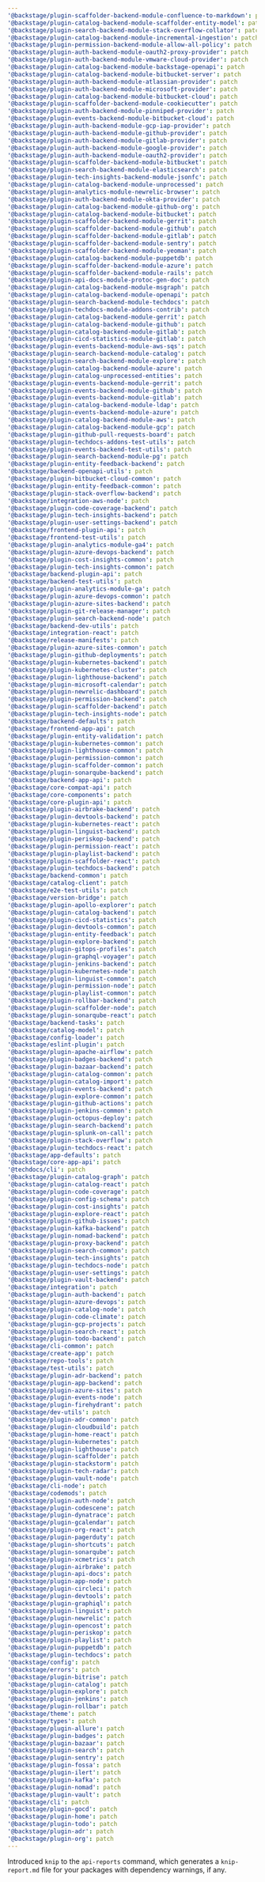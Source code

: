 ```yaml
---
'@backstage/plugin-scaffolder-backend-module-confluence-to-markdown': patch
'@backstage/plugin-catalog-backend-module-scaffolder-entity-model': patch
'@backstage/plugin-search-backend-module-stack-overflow-collator': patch
'@backstage/plugin-catalog-backend-module-incremental-ingestion': patch
'@backstage/plugin-permission-backend-module-allow-all-policy': patch
'@backstage/plugin-auth-backend-module-oauth2-proxy-provider': patch
'@backstage/plugin-auth-backend-module-vmware-cloud-provider': patch
'@backstage/plugin-catalog-backend-module-backstage-openapi': patch
'@backstage/plugin-catalog-backend-module-bitbucket-server': patch
'@backstage/plugin-auth-backend-module-atlassian-provider': patch
'@backstage/plugin-auth-backend-module-microsoft-provider': patch
'@backstage/plugin-catalog-backend-module-bitbucket-cloud': patch
'@backstage/plugin-scaffolder-backend-module-cookiecutter': patch
'@backstage/plugin-auth-backend-module-pinniped-provider': patch
'@backstage/plugin-events-backend-module-bitbucket-cloud': patch
'@backstage/plugin-auth-backend-module-gcp-iap-provider': patch
'@backstage/plugin-auth-backend-module-github-provider': patch
'@backstage/plugin-auth-backend-module-gitlab-provider': patch
'@backstage/plugin-auth-backend-module-google-provider': patch
'@backstage/plugin-auth-backend-module-oauth2-provider': patch
'@backstage/plugin-scaffolder-backend-module-bitbucket': patch
'@backstage/plugin-search-backend-module-elasticsearch': patch
'@backstage/plugin-tech-insights-backend-module-jsonfc': patch
'@backstage/plugin-catalog-backend-module-unprocessed': patch
'@backstage/plugin-analytics-module-newrelic-browser': patch
'@backstage/plugin-auth-backend-module-okta-provider': patch
'@backstage/plugin-catalog-backend-module-github-org': patch
'@backstage/plugin-catalog-backend-module-bitbucket': patch
'@backstage/plugin-scaffolder-backend-module-gerrit': patch
'@backstage/plugin-scaffolder-backend-module-github': patch
'@backstage/plugin-scaffolder-backend-module-gitlab': patch
'@backstage/plugin-scaffolder-backend-module-sentry': patch
'@backstage/plugin-scaffolder-backend-module-yeoman': patch
'@backstage/plugin-catalog-backend-module-puppetdb': patch
'@backstage/plugin-scaffolder-backend-module-azure': patch
'@backstage/plugin-scaffolder-backend-module-rails': patch
'@backstage/plugin-api-docs-module-protoc-gen-doc': patch
'@backstage/plugin-catalog-backend-module-msgraph': patch
'@backstage/plugin-catalog-backend-module-openapi': patch
'@backstage/plugin-search-backend-module-techdocs': patch
'@backstage/plugin-techdocs-module-addons-contrib': patch
'@backstage/plugin-catalog-backend-module-gerrit': patch
'@backstage/plugin-catalog-backend-module-github': patch
'@backstage/plugin-catalog-backend-module-gitlab': patch
'@backstage/plugin-cicd-statistics-module-gitlab': patch
'@backstage/plugin-events-backend-module-aws-sqs': patch
'@backstage/plugin-search-backend-module-catalog': patch
'@backstage/plugin-search-backend-module-explore': patch
'@backstage/plugin-catalog-backend-module-azure': patch
'@backstage/plugin-catalog-unprocessed-entities': patch
'@backstage/plugin-events-backend-module-gerrit': patch
'@backstage/plugin-events-backend-module-github': patch
'@backstage/plugin-events-backend-module-gitlab': patch
'@backstage/plugin-catalog-backend-module-ldap': patch
'@backstage/plugin-events-backend-module-azure': patch
'@backstage/plugin-catalog-backend-module-aws': patch
'@backstage/plugin-catalog-backend-module-gcp': patch
'@backstage/plugin-github-pull-requests-board': patch
'@backstage/plugin-techdocs-addons-test-utils': patch
'@backstage/plugin-events-backend-test-utils': patch
'@backstage/plugin-search-backend-module-pg': patch
'@backstage/plugin-entity-feedback-backend': patch
'@backstage/backend-openapi-utils': patch
'@backstage/plugin-bitbucket-cloud-common': patch
'@backstage/plugin-entity-feedback-common': patch
'@backstage/plugin-stack-overflow-backend': patch
'@backstage/integration-aws-node': patch
'@backstage/plugin-code-coverage-backend': patch
'@backstage/plugin-tech-insights-backend': patch
'@backstage/plugin-user-settings-backend': patch
'@backstage/frontend-plugin-api': patch
'@backstage/frontend-test-utils': patch
'@backstage/plugin-analytics-module-ga4': patch
'@backstage/plugin-azure-devops-backend': patch
'@backstage/plugin-cost-insights-common': patch
'@backstage/plugin-tech-insights-common': patch
'@backstage/backend-plugin-api': patch
'@backstage/backend-test-utils': patch
'@backstage/plugin-analytics-module-ga': patch
'@backstage/plugin-azure-devops-common': patch
'@backstage/plugin-azure-sites-backend': patch
'@backstage/plugin-git-release-manager': patch
'@backstage/plugin-search-backend-node': patch
'@backstage/backend-dev-utils': patch
'@backstage/integration-react': patch
'@backstage/release-manifests': patch
'@backstage/plugin-azure-sites-common': patch
'@backstage/plugin-github-deployments': patch
'@backstage/plugin-kubernetes-backend': patch
'@backstage/plugin-kubernetes-cluster': patch
'@backstage/plugin-lighthouse-backend': patch
'@backstage/plugin-microsoft-calendar': patch
'@backstage/plugin-newrelic-dashboard': patch
'@backstage/plugin-permission-backend': patch
'@backstage/plugin-scaffolder-backend': patch
'@backstage/plugin-tech-insights-node': patch
'@backstage/backend-defaults': patch
'@backstage/frontend-app-api': patch
'@backstage/plugin-entity-validation': patch
'@backstage/plugin-kubernetes-common': patch
'@backstage/plugin-lighthouse-common': patch
'@backstage/plugin-permission-common': patch
'@backstage/plugin-scaffolder-common': patch
'@backstage/plugin-sonarqube-backend': patch
'@backstage/backend-app-api': patch
'@backstage/core-compat-api': patch
'@backstage/core-components': patch
'@backstage/core-plugin-api': patch
'@backstage/plugin-airbrake-backend': patch
'@backstage/plugin-devtools-backend': patch
'@backstage/plugin-kubernetes-react': patch
'@backstage/plugin-linguist-backend': patch
'@backstage/plugin-periskop-backend': patch
'@backstage/plugin-permission-react': patch
'@backstage/plugin-playlist-backend': patch
'@backstage/plugin-scaffolder-react': patch
'@backstage/plugin-techdocs-backend': patch
'@backstage/backend-common': patch
'@backstage/catalog-client': patch
'@backstage/e2e-test-utils': patch
'@backstage/version-bridge': patch
'@backstage/plugin-apollo-explorer': patch
'@backstage/plugin-catalog-backend': patch
'@backstage/plugin-cicd-statistics': patch
'@backstage/plugin-devtools-common': patch
'@backstage/plugin-entity-feedback': patch
'@backstage/plugin-explore-backend': patch
'@backstage/plugin-gitops-profiles': patch
'@backstage/plugin-graphql-voyager': patch
'@backstage/plugin-jenkins-backend': patch
'@backstage/plugin-kubernetes-node': patch
'@backstage/plugin-linguist-common': patch
'@backstage/plugin-permission-node': patch
'@backstage/plugin-playlist-common': patch
'@backstage/plugin-rollbar-backend': patch
'@backstage/plugin-scaffolder-node': patch
'@backstage/plugin-sonarqube-react': patch
'@backstage/backend-tasks': patch
'@backstage/catalog-model': patch
'@backstage/config-loader': patch
'@backstage/eslint-plugin': patch
'@backstage/plugin-apache-airflow': patch
'@backstage/plugin-badges-backend': patch
'@backstage/plugin-bazaar-backend': patch
'@backstage/plugin-catalog-common': patch
'@backstage/plugin-catalog-import': patch
'@backstage/plugin-events-backend': patch
'@backstage/plugin-explore-common': patch
'@backstage/plugin-github-actions': patch
'@backstage/plugin-jenkins-common': patch
'@backstage/plugin-octopus-deploy': patch
'@backstage/plugin-search-backend': patch
'@backstage/plugin-splunk-on-call': patch
'@backstage/plugin-stack-overflow': patch
'@backstage/plugin-techdocs-react': patch
'@backstage/app-defaults': patch
'@backstage/core-app-api': patch
'@techdocs/cli': patch
'@backstage/plugin-catalog-graph': patch
'@backstage/plugin-catalog-react': patch
'@backstage/plugin-code-coverage': patch
'@backstage/plugin-config-schema': patch
'@backstage/plugin-cost-insights': patch
'@backstage/plugin-explore-react': patch
'@backstage/plugin-github-issues': patch
'@backstage/plugin-kafka-backend': patch
'@backstage/plugin-nomad-backend': patch
'@backstage/plugin-proxy-backend': patch
'@backstage/plugin-search-common': patch
'@backstage/plugin-tech-insights': patch
'@backstage/plugin-techdocs-node': patch
'@backstage/plugin-user-settings': patch
'@backstage/plugin-vault-backend': patch
'@backstage/integration': patch
'@backstage/plugin-auth-backend': patch
'@backstage/plugin-azure-devops': patch
'@backstage/plugin-catalog-node': patch
'@backstage/plugin-code-climate': patch
'@backstage/plugin-gcp-projects': patch
'@backstage/plugin-search-react': patch
'@backstage/plugin-todo-backend': patch
'@backstage/cli-common': patch
'@backstage/create-app': patch
'@backstage/repo-tools': patch
'@backstage/test-utils': patch
'@backstage/plugin-adr-backend': patch
'@backstage/plugin-app-backend': patch
'@backstage/plugin-azure-sites': patch
'@backstage/plugin-events-node': patch
'@backstage/plugin-firehydrant': patch
'@backstage/dev-utils': patch
'@backstage/plugin-adr-common': patch
'@backstage/plugin-cloudbuild': patch
'@backstage/plugin-home-react': patch
'@backstage/plugin-kubernetes': patch
'@backstage/plugin-lighthouse': patch
'@backstage/plugin-scaffolder': patch
'@backstage/plugin-stackstorm': patch
'@backstage/plugin-tech-radar': patch
'@backstage/plugin-vault-node': patch
'@backstage/cli-node': patch
'@backstage/codemods': patch
'@backstage/plugin-auth-node': patch
'@backstage/plugin-codescene': patch
'@backstage/plugin-dynatrace': patch
'@backstage/plugin-gcalendar': patch
'@backstage/plugin-org-react': patch
'@backstage/plugin-pagerduty': patch
'@backstage/plugin-shortcuts': patch
'@backstage/plugin-sonarqube': patch
'@backstage/plugin-xcmetrics': patch
'@backstage/plugin-airbrake': patch
'@backstage/plugin-api-docs': patch
'@backstage/plugin-app-node': patch
'@backstage/plugin-circleci': patch
'@backstage/plugin-devtools': patch
'@backstage/plugin-graphiql': patch
'@backstage/plugin-linguist': patch
'@backstage/plugin-newrelic': patch
'@backstage/plugin-opencost': patch
'@backstage/plugin-periskop': patch
'@backstage/plugin-playlist': patch
'@backstage/plugin-puppetdb': patch
'@backstage/plugin-techdocs': patch
'@backstage/config': patch
'@backstage/errors': patch
'@backstage/plugin-bitrise': patch
'@backstage/plugin-catalog': patch
'@backstage/plugin-explore': patch
'@backstage/plugin-jenkins': patch
'@backstage/plugin-rollbar': patch
'@backstage/theme': patch
'@backstage/types': patch
'@backstage/plugin-allure': patch
'@backstage/plugin-badges': patch
'@backstage/plugin-bazaar': patch
'@backstage/plugin-search': patch
'@backstage/plugin-sentry': patch
'@backstage/plugin-fossa': patch
'@backstage/plugin-ilert': patch
'@backstage/plugin-kafka': patch
'@backstage/plugin-nomad': patch
'@backstage/plugin-vault': patch
'@backstage/cli': patch
'@backstage/plugin-gocd': patch
'@backstage/plugin-home': patch
'@backstage/plugin-todo': patch
'@backstage/plugin-adr': patch
'@backstage/plugin-org': patch
---
```


Introduced `knip` to the `api-reports` command, which generates a `knip-report.md` file for your packages with dependency warnings, if any.
